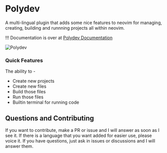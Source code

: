 # Polydev
A multi-lingual plugin that adds some nice features to neovim for managing, creating, building and runnning projects all within neovim.

!!! Documentation is over at [Polydev Documentation](https://darthmoomancer.github.io/Polydev/)

![Polydev](https://github.com/user-attachments/assets/dbb3790b-2d67-4e84-a0e7-42b86132902b)


### Quick Features
The ability to -
* Create new projects
* Create new files
* Build those files
* Run those files
* Builtin terminal for running code

## Questions and Contributing

If you want to contribute, make a PR or issue and I will answer as soon as I see it. If there is a language that you want added for easier use, please voice it. If you have questions, just ask in issues or discussions and I will answer them.
